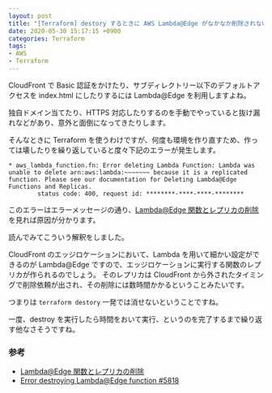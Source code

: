 ```yaml
---
layout: post
title: "[Terraform] destory するときに AWS Lambda@Edge がなかなか削除されない件"
date: 2020-05-30 15:17:15 +0900
categories: Terraform
tags:
- AWS
- Terraform
---
```



CloudFront で Basic 認証をかけたり、サブディレクトリー以下のデフォルトアクセスを index.html にしたりするには Lambda@Edge を利用しますよね。

独自ドメイン当てたり、HTTPS 対応したりするのを手動でやっていると抜け漏れなどがあり、意外と面倒になってきたりします。

そんなときに Terraform を使うわけですが、何度も環境を作り直すため、作っては壊したりを繰り返していると度々下記のエラーが発生します。

```
* aws_lambda_function.fn: Error deleting Lambda Function: Lambda was unable to delete arn:aws:lambda:~~~~~~~ because it is a replicated function. Please see our documentation for Deleting Lambda@Edge Functions and Replicas.
        status code: 400, request id: ********-****-****-********
```

このエラーはエラーメッセージの通り、[Lambda@Edge 関数とレプリカの削除](https://docs.aws.amazon.com/ja_jp/AmazonCloudFront/latest/DeveloperGuide/lambda-edge-delete-replicas.html)
 を見れば原因が分かります。

読んでみてこういう解釈をしました。

CloudFront のエッジロケーションにおいて、Lambda を用いて細かい設定ができるのが Lambda@Edge ですので、エッジロケーションに実行する関数のレプリカが作られるのでしょう。
そのレプリカは CloudFront から外されたタイミングで削除依頼が出され、その削除には数時間かかるということみたいです。

つまりは `terraform destory` 一発では消せないということですね。

一度、destroy を実行したら時間をおいて実行、というのを完了するまで繰り返す他なさそうですね。


### 参考

- [Lambda@Edge 関数とレプリカの削除](https://docs.aws.amazon.com/ja_jp/AmazonCloudFront/latest/DeveloperGuide/lambda-edge-delete-replicas.html)
- [Error destroying Lambda@Edge function #5818](https://github.com/terraform-providers/terraform-provider-aws/issues/5818)
